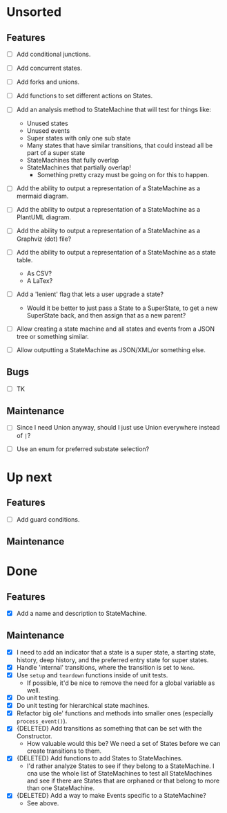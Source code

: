  Unsorted
========================================================================

 Features
------------------------------------------------------------------------

- [ ] Add conditional junctions.
- [ ] Add concurrent states.
- [ ] Add forks and unions.
- [ ] Add functions to set different actions on States.
- [ ] Add an analysis method to StateMachine that will test for things
  like:
	- Unused states
	- Unused events
	- Super states with only one sub state
	- Many states that have similar transitions, that could instead all
	  be part of a super state
	- StateMachines that fully overlap
	- StateMachines that partially overlap!
		- Something pretty crazy must be going on for this to happen.
- [ ] Add the ability to output a representation of a StateMachine as a
  mermaid diagram.
- [ ] Add the ability to output a representation of a StateMachine as a
  PlantUML diagram.
- [ ] Add the ability to output a representation of a StateMachine as a
  Graphviz (dot) file?
- [ ] Add the ability to output a representation of a StateMachine as a
  state table.
  	- As CSV?
	- A LaTex?
- [ ] Add a 'lenient' flag that lets a user upgrade a state?
	- Would it be better to just pass a State to a SuperState, to get a
	  new SuperState back, and then assign that as a new parent?
- [ ] Allow creating a state machine and all states and events from a
  JSON tree or something similar.
- [ ] Allow outputting a StateMachine as JSON/XML/or something else.


 Bugs
------------------------------------------------------------------------

- [ ] TK


 Maintenance
------------------------------------------------------------------------

- [ ] Since I need Union anyway, should I just use Union everywhere
  instead of `|`?
- [ ] Use an enum for preferred substate selection?


 Up next
========================================================================

 Features
------------------------------------------------------------------------

- [ ] Add guard conditions.


 Maintenance
------------------------------------------------------------------------



 Done
========================================================================

 Features
------------------------------------------------------------------------

- [x] Add a name and description to StateMachine.


 Maintenance
------------------------------------------------------------------------

- [x] I need to add an indicator that a state is a super state, a
  starting state, history, deep history, and the preferred entry state
  for super states.
- [x] Handle 'internal' transitions, where the transition is set to
  `None`.
- [x] Use `setup` and `teardown` functions inside of unit tests.
	- If possible, it'd be nice to remove the need for a global variable
	  as well.
- [x] Do unit testing.
- [x] Do unit testing for hierarchical state machines.
- [x] Refactor big ole' functions and methods into smaller
  ones (especially `process_event()`).
- [x] {DELETED} Add transitions as something that can be set with the
  Constructor.
	- How valuable would this be?  We need a set of States before we can
	  create transitions to them.
- [x] {DELETED} Add functions to add States to StateMachines.
	- I'd rather analyze States to see if they belong to a
	  StateMachine.  I cna use the whole list of StateMachines to test
	  all StateMachines and see if there are States that are orphaned or
	  that belong to more than one StateMachine.
- [x] {DELETED} Add a way to make Events specific to a StateMachine?
	- See above.
